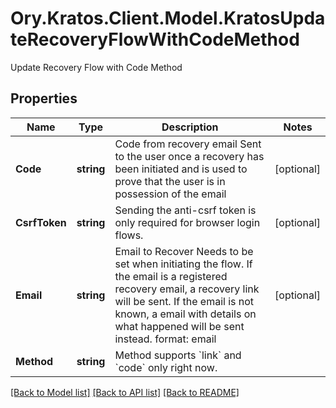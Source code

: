 # Ory.Kratos.Client.Model.KratosUpdateRecoveryFlowWithCodeMethod
Update Recovery Flow with Code Method

## Properties

Name | Type | Description | Notes
------------ | ------------- | ------------- | -------------
**Code** | **string** | Code from recovery email  Sent to the user once a recovery has been initiated and is used to prove that the user is in possession of the email | [optional] 
**CsrfToken** | **string** | Sending the anti-csrf token is only required for browser login flows. | [optional] 
**Email** | **string** | Email to Recover  Needs to be set when initiating the flow. If the email is a registered recovery email, a recovery link will be sent. If the email is not known, a email with details on what happened will be sent instead.  format: email | [optional] 
**Method** | **string** | Method supports &#x60;link&#x60; and &#x60;code&#x60; only right now. | 

[[Back to Model list]](../README.md#documentation-for-models) [[Back to API list]](../README.md#documentation-for-api-endpoints) [[Back to README]](../README.md)

